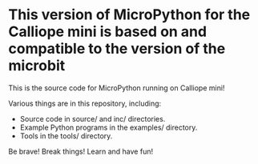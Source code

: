 This version of MicroPython for the Calliope mini is based on and compatible to the version of the microbit
=============================================================================================================

This is the source code for MicroPython running on Calliope mini!

Various things are in this repository, including:
- Source code in source/ and inc/ directories.
- Example Python programs in the examples/ directory.
- Tools in the tools/ directory.

Be brave! Break things! Learn and have fun!
